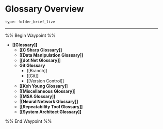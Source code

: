 # Glossary Overview
 
```ccard
type: folder_brief_live
```
 
---

%% Begin Waypoint %%
- **[[Glossary]]**
	- **[[C Sharp Glossary]]**
	- **[[Data Manipulation Glossary]]**
	- **[[dot Net Glossary]]**
	- **Git Glossary**
		- [[Branch]]
		- [[Git]]
		- [[Version Control]]
	- **[[Koh Young Glossary]]**
	- **[[Miscellaneous Glossary]]**
	- **[[MSA Glossary]]**
	- **[[Neural Network Glossary]]**
	- **[[Repeatability Tool Glossary]]**
	- **[[System Architect Glossary]]**

%% End Waypoint %%